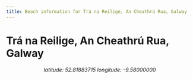 ```yaml
---
title: Beach information for Trá na Reilige, An Cheathrú Rua, Galway
---
```

# Trá na Reilige, An Cheathrú Rua, Galway 

<div align="center"><i>latitude: 52.81883715 longitude: -9.58000000</i></div>